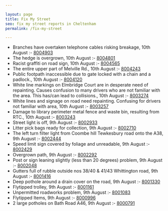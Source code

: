 ```yaml
---

layout: page
title: Fix My Street
seo: fix my street reports in Cheltenham
permalink: /fix-my-street

---
```


<!-- fix_marker starts -->

- Branches have overtaken telephone cables risking breakage, 10th August :- [8004903](https://www.fixmystreet.com/report/8004903)
- The hedge is overgrown, 10th August :- [8004801](https://www.fixmystreet.com/report/8004801)
- Racist graffiti on road sign, 10th August :- [8004565](https://www.fixmystreet.com/report/8004565)
- The entire upper part of Melville Rd., 10th August :- [8004243](https://www.fixmystreet.com/report/8004243)
- Public footpath inaccessible due to gate locked with a chain and a padlock., 10th August :- [8004120](https://www.fixmystreet.com/report/8004120)
- White line markings on Elmbridge Court are in desperate need of repainting. Causes confusion to many drivers who are not familiar with the area. This has/can lead to collisions., 10th August :- [8003274](https://www.fixmystreet.com/report/8003274)
- White lines and signage on road need repainting. Confusing for drivers not familiar with area, 10th August :- [8003257](https://www.fixmystreet.com/report/8003257)
- Damage to library perimeter metal fence and waste bin, resulting from RTC., 10th August :- [8003243](https://www.fixmystreet.com/report/8003243)
- Street light is off, 9th August :- [8002933](https://www.fixmystreet.com/report/8002933)
- Litter pick bags ready for collection, 9th August :- [8002710](https://www.fixmystreet.com/report/8002710)
- The left turn filter light from Coombe hill Tewkesbury road onto the A38, 9th August :- [8002444](https://www.fixmystreet.com/report/8002444)
- Speed limit sign covered by foliage and unreadable, 9th August :- [8002429](https://www.fixmystreet.com/report/8002429)
- Overgrown path, 9th August :- [8002292](https://www.fixmystreet.com/report/8002292)
- Post or sign leaning slightly (less than 20 degrees) problem, 9th August :- [8002048](https://www.fixmystreet.com/report/8002048)
- Gutters full of rubble outside nos 38/40 & 41/43 Whittington road, 9th August :- [8001416](https://www.fixmystreet.com/report/8001416)
- Deep pothole around a drain cover on the road, 9th August :- [8001330](https://www.fixmystreet.com/report/8001330)
- Flytipped trolley, 9th August :- [8001161](https://www.fixmystreet.com/report/8001161)
- Unpermitted roadworks problem, 9th August :- [8001083](https://www.fixmystreet.com/report/8001083)
- Flytipped Items, 9th August :- [8000996](https://www.fixmystreet.com/report/8000996)
- 2 large potholes on Bath Road A46, 9th August :- [8000791](https://www.fixmystreet.com/report/8000791)

<!-- fix_marker ends -->